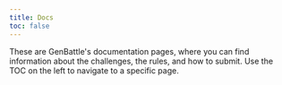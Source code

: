 ```yaml
---
title: Docs
toc: false
---
```


These are GenBattle's documentation pages, where you can find information about the challenges, the rules, and how to submit. Use the TOC on the left to navigate to a specific page.